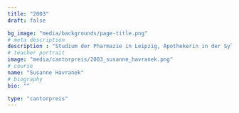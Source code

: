 ```yaml
---
title: "2003"
draft: false

bg_image: "media/backgrounds/page-title.png"
# meta description
description : "Studium der Pharmazie in Leipzig, Apothekerin in der Sylter Apotheke in Berlin"
# teacher portrait
image: "media/cantorpreis/2003_susanne_havranek.png"
# course
name: "Susanne Havranek"
# biography
bio: ""

type: "cantorpreis"
---
```

